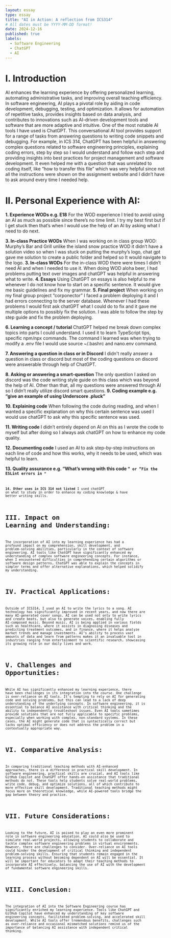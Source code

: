 ```yaml
---
layout: essay
type: essay
title: "AI in Action: A reflection from ICS314"
# All dates must be YYYY-MM-DD format!
date: 2024-12-16
published: true
labels:
  - Software Engineering
  - ChatGPT
  - AI
---
```

# I. Introduction
AI enhances the learning experience by offering personalized learning, automating administrative tasks, and improving overall teaching efficiency. In software engineering, AI plays a pivotal role by aiding in code development, debugging, testing, and optimization. It allows for automation of repetitive tasks, provides insights based on data analysis, and contributes to innovations such as AI-driven development tools and software that are more adaptive and intuitive.
One of the most notable AI tools I have used is ChatGPT. This conversational AI tool provides support for a range of tasks from answering questions to writing code snippets and debugging. For example, in ICS 314, ChatGPT has been helpful in answering complex questions related to software engineering principles, explaining coding errors, step by step so I would understand and follow each step and providing insights into best practices for project management and software development.   It even helped me with a question that was unrelated to coding itself, like “how to transfer this file” which was very helpful since not all the instructions were shown on the assignment website and I didn’t have to ask around every time I needed help. 

# II. Personal Experience with AI:
**1. Experience WODs e.g. E18**
For the WOD experience I tried to avoid using an AI as much as possible since there’s no time limit.  I try my best first but if I get stuck then that’s when I would use the help of an AI by asking what I need to do next.

**3. In-class Practice WODs**
When I was working on in class group WOD: Murphy’s Bar and Grill unlike the island snow practice WOD it didn’t have a solution video so when I was stuck on putting the murphy’s logo, chat gpt gave me solution to create a public folder and helped so It would navigate to the logo.
**3. In-class WODs**
For the in-class WOD there were times I didn’t need AI and when I needed to use it.  When doing WOD aloha beer, I had problems putting text over images and chatGPT was helpful in answering what to write. 
**4. Essays**
Using ChatGPT on essays is also helpful to me whenever I do not know how to start on a specific sentence. It would give me basic guidelines and fix my grammar. 
**5. Final project**
When working on my final group project “corponector” I faced a problem deploying it and I had errors connecting to the server database.  Whenever I had these problems I would first ask chatGPT what I could do to fix and it gave me multiple options to possibly fix the solution.  I was able to follow the step by step guide and fix the problem deploying.

**6. Learning a concept / tutorial**
ChatGPT helped me break down complex topics into parts I could understand.  I used it to learn TypeScript tips, specific npm/npx commands.  The command I learned was when trying to modify a .env file I would use  source ~/.bashrc and nano.env command.

**7. Answering a question in class or in Discord**
I didn't really answer a question in class or discord but most of the coding questions on discord were answerable through help of ChatGPT.

**8. Asking or answering a smart-question**
The only question I asked on discord was the code writing style guide on this class which was beyond the help of AI.  Other than that, all my questions were answered through AI so I didn’t really utilize discord smart questions.
**9. Coding example e.g. “give an example of using Underscore .pluck”**

**10. Explaining code**
When following the code during reading, and when I wanted a specific explanation on why this certain sentence was used I would use chatGPT to ask why this specific sentence was used.

**11. Writing code**
I didn’t entirely depend on AI on this as I wrote the code to myself but after doing so I always ask chatGPT on how to enhance my code quality.

**12. Documenting code**
I used an AI to ask step-by-step instructions on each line of code and how this works, why it needs to be used, which was helpful to learn.

**13. Quality assurance e.g. “What’s wrong with this code <code here>” or “Fix the ESLint errors in <code here>”**

**14. Other uses in ICS 314 not listed**
I used chatGPT on what to study in order to enhance my coding knowledge & have better writing skills.


# III. Impact on Learning and Understanding:
The incorporation of AI into my learning experience has had a profound impact on my comprehension, skill development, and problem-solving abilities, particularly in the context of software engineering. AI tools like ChatGPT have significantly enhanced my understanding of complex software engineering concepts. For instance, when I encountered difficulties in comprehending certain algorithms or software design patterns, ChatGPT was able to explain the concepts in simpler terms and offer alternative explanations, which helped solidify my understanding.

# IV. Practical Applications:
Outside of ICS314, I used an AI to write the lyrics to a song. AI technology has significantly improved in recent years, and now there are many AI-generated cover songs. AI can be used not only to write lyrics and create beats, but also to generate voices, enabling fully AI-composed music. Beyond music, AI is being applied in various fields such as healthcare, where it assists in diagnosing diseases and predicting treatment outcomes, and in finance, where it helps analyze market trends and manage investments. AI’s ability to process vast amounts of data and learn from patterns makes it an invaluable tool in industries ranging from entertainment to scientific research, showcasing its growing role in our daily lives and work.


# V. Challenges and Opportunities:
While AI has significantly enhanced my learning experience, there have been challenges in its integration into the course. One challenge is over-reliance on AI tools. It's tempting to rely on AI for generating code and solving problems, but this can lead to a lack of deep understanding of the underlying concepts. In software engineering, it is essential to balance AI assistance with critical thinking and the ability to independently troubleshoot issues.  Even AI tools sometimes provide solutions that are not fully applicable to specific problems, especially when working with complex, non-standard systems. In these cases, the AI might generate code that is syntactically correct but lacks optimal efficiency or does not address the problem in a contextually appropriate way.

# VI. Comparative Analysis:
In comparing traditional teaching methods with AI-enhanced approaches, there is a difference in practical skill development.  In software engineering, practical skills are crucial, and AI tools like GitHub Copilot and ChatGPT offer hands-on assistance that traditional methods do not. These tools help students solve real-world problems, write code, debug, and optimize solutions, all of which contribute to more effective skill development. Traditional teaching methods might focus more on theoretical knowledge, while AI-powered tools bridge the gap between theory and practice.

# VII. Future Considerations:
Looking to the future, AI is poised to play an even more prominent role in software engineering education.  AI could also be used to simulate real-world projects, allowing students to collaborate and tackle complex software engineering problems in virtual environments.
However, there are challenges to consider. Over-reliance on AI tools could hinder the development of critical thinking and independent problem-solving skills. Ensuring that students remain engaged in the learning process without becoming dependent on AI will be essential.  It will be important for educators to adapt their teaching methods to incorporate AI effectively, balancing the use of AI with the development of fundamental software engineering skills.

# VIII. Conclusion:
The integration of AI into the Software Engineering course has significantly enriched my learning experience. Tools like ChatGPT and GitHub Copilot have enhanced my understanding of key software engineering concepts, facilitated problem-solving, and accelerated skill development. While AI tools offer tremendous benefits, challenges such as over-reliance and occasional mismatched solutions remind us of the importance of balancing AI assistance with independent critical thinking.

